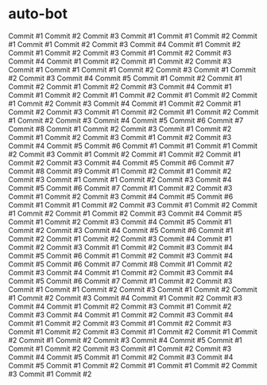 # auto-bot
Commit #1
Commit #2
Commit #3
Commit #1
Commit #1
Commit #2
Commit #1
Commit #1
Commit #2
Commit #3
Commit #4
Commit #1
Commit #2
Commit #1
Commit #2
Commit #3
Commit #1
Commit #2
Commit #3
Commit #4
Commit #1
Commit #2
Commit #1
Commit #2
Commit #3
Commit #1
Commit #1
Commit #1
Commit #2
Commit #3
Commit #1
Commit #2
Commit #3
Commit #4
Commit #5
Commit #1
Commit #2
Commit #1
Commit #2
Commit #1
Commit #2
Commit #3
Commit #4
Commit #1
Commit #1
Commit #2
Commit #1
Commit #2
Commit #1
Commit #2
Commit #1
Commit #2
Commit #3
Commit #4
Commit #1
Commit #2
Commit #1
Commit #2
Commit #3
Commit #1
Commit #2
Commit #1
Commit #2
Commit #1
Commit #2
Commit #3
Commit #4
Commit #5
Commit #6
Commit #7
Commit #8
Commit #1
Commit #2
Commit #3
Commit #1
Commit #2
Commit #1
Commit #2
Commit #3
Commit #1
Commit #2
Commit #3
Commit #4
Commit #5
Commit #6
Commit #1
Commit #1
Commit #1
Commit #2
Commit #3
Commit #1
Commit #2
Commit #1
Commit #2
Commit #1
Commit #2
Commit #3
Commit #4
Commit #5
Commit #6
Commit #7
Commit #8
Commit #9
Commit #1
Commit #2
Commit #1
Commit #2
Commit #3
Commit #1
Commit #1
Commit #2
Commit #3
Commit #4
Commit #5
Commit #6
Commit #7
Commit #1
Commit #2
Commit #3
Commit #1
Commit #2
Commit #3
Commit #4
Commit #5
Commit #6
Commit #1
Commit #1
Commit #2
Commit #3
Commit #1
Commit #2
Commit #1
Commit #2
Commit #1
Commit #2
Commit #3
Commit #4
Commit #5
Commit #1
Commit #2
Commit #3
Commit #4
Commit #5
Commit #1
Commit #2
Commit #3
Commit #4
Commit #5
Commit #6
Commit #1
Commit #2
Commit #1
Commit #2
Commit #3
Commit #4
Commit #1
Commit #2
Commit #3
Commit #1
Commit #2
Commit #3
Commit #4
Commit #5
Commit #6
Commit #1
Commit #2
Commit #3
Commit #4
Commit #5
Commit #6
Commit #7
Commit #8
Commit #1
Commit #2
Commit #3
Commit #4
Commit #1
Commit #2
Commit #3
Commit #4
Commit #5
Commit #6
Commit #7
Commit #1
Commit #2
Commit #3
Commit #1
Commit #1
Commit #2
Commit #3
Commit #1
Commit #2
Commit #1
Commit #2
Commit #3
Commit #4
Commit #1
Commit #2
Commit #3
Commit #4
Commit #1
Commit #2
Commit #3
Commit #1
Commit #2
Commit #3
Commit #4
Commit #1
Commit #2
Commit #3
Commit #4
Commit #1
Commit #2
Commit #3
Commit #1
Commit #2
Commit #3
Commit #1
Commit #2
Commit #3
Commit #1
Commit #2
Commit #1
Commit #2
Commit #1
Commit #2
Commit #3
Commit #4
Commit #5
Commit #1
Commit #1
Commit #2
Commit #3
Commit #1
Commit #2
Commit #3
Commit #4
Commit #5
Commit #1
Commit #2
Commit #3
Commit #4
Commit #5
Commit #1
Commit #2
Commit #1
Commit #1
Commit #2
Commit #3
Commit #1
Commit #2
